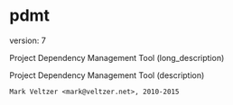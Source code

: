 pdmt
====

version: 7

Project Dependency Management Tool (long_description)

Project Dependency Management Tool (description)

	Mark Veltzer <mark@veltzer.net>, 2010-2015
